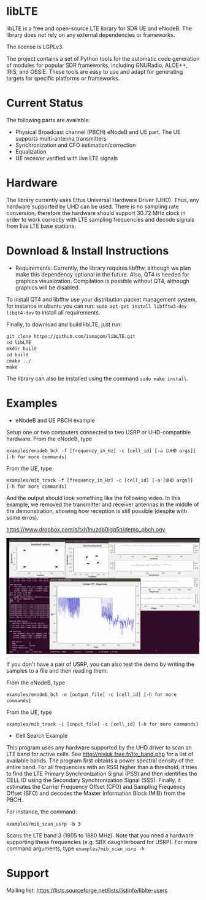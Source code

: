 libLTE
========

libLTE is a free and open-source LTE library for SDR UE and eNodeB. The library does not rely on any external dependencies or frameworks. 

The license is LGPLv3.

The project contains a set of Python tools for the automatic code generation of modules for popular SDR frameworks, including GNURadio, ALOE++, IRIS, and OSSIE. These tools are easy to use and adapt for generating targets for specific platforms or frameworks. 

Current Status
===============

The following parts are available:
 * Physical Broadcast channel (PBCH) eNodeB and UE part. The UE supports multi-antenna transmitters
 * Synchronization and CFO estimation/correction
 * Equalization
 * UE receiver verified with live LTE signals

Hardware
========

The library currently uses Ettus Universal Hardware Driver (UHD). Thus, any hardware supported by UHD can be used. There is no sampling rate conversion, therefore the hardware should support 30.72 MHz clock in order to work correctly with LTE sampling frequencies and decode signals from live LTE base stations. 


Download & Install Instructions
=================================

* Requirements: Currently, the library requires libfftw, although we plan make this dependency optional in the future. Also, QT4 is needed for graphics visualization. Compilation is possible without QT4, although graphics will be disabled.

To install QT4 and libfftw use your distribution packet management system, for instance in ubuntu you can run: `sudo apt-get install libfftw3-dev libqt4-dev` to install all requirements. 


Finally, to download and build libLTE, just run: 
```
git clone https://github.com/ismagom/libLTE.git
cd libLTE
mkdir build
cd build
cmake ../
make 
```

The library can also be installed using the command ```sudo make install```. 

Examples
==========

* eNodeB and UE PBCH example

Setup one or two computers connected to two USRP or UHD-compatible hardware. From the eNodeB, type

```
examples/enodeb_bch -f [frequency_in_Hz] -c [cell_id] [-a [UHD args]] [-h for more commands]
```

From the UE, type 
```
examples/mib_track -f [frequency_in_Hz] -c [cell_id] [-a [UHD args]] [-h for more commands]
```

And the output should look something like the following video. In this example, we removed the transmitter and receiver antennas in the middle of the demonstration, showing how reception is still possible (despite with some erros). 

https://www.dropbox.com/s/txh1nuzdb0igq5n/demo_pbch.ogv

![Screenshopt of the PBCH example output](pbch_capture.png "Screenshopt of the PBCH example output")


If you don't have a pair of USRP, you can also test the demo by writing the samples to a file and then reading them: 

From the eNodeB, type

```
examples/enodeb_bch -o [output_file] -c [cell_id] [-h for more commands]
```

From the UE, type 
```
examples/mib_track -i [input_file] -c [cell_id] [-h for more commands]
```


* Cell Search Example

This program uses any hardware supported by the UHD driver to scan an LTE band for active cells. See http://niviuk.free.fr/lte_band.php for a list of available bands. The program first obtains a power spectral density of the entire band. For all frequencies with an RSSI higher than a threshold, it tries to find the LTE Primary Synchronization Signal (PSS) and then identifies the CELL ID using the Secondary Synchronization Signal (SSS). Finally, it estimates the Carrier Frequency Offset (CFO) and Sampling Frequency Offset (SFO) and decodes the Master Information Block (MIB) from the PBCH. 

For instance, the command:

``` examples/mib_scan_usrp -b 3 ```


Scans the LTE band 3 (1805 to 1880 MHz). Note that you need a hardware supporting these frequencies (e.g. SBX daughterboard for USRP). For more command arguments, type ``` examples/mib_scan_usrp -h ```



Support
========

Mailing list: https://lists.sourceforge.net/lists/listinfo/liblte-users
